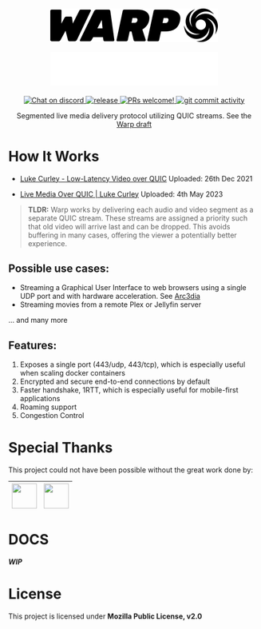 <h3 align="center">

![Warp Logo](/imgs/warp-dark.png#gh-light-mode-only)

![Warp Logo](/imgs/warp-light.png#gh-dark-mode-only)

</h3>

<div align="center">
   <a href="https://discord.com/invite/Y6etn3qKZ3">
      <img src="https://discordapp.com/api/guilds/1080111004698021909/widget.png?style=shield" alt="Chat on discord">
    </a>
  <a href="https://github.com/wanjohiryan/warp/releases">
      <img src="https://img.shields.io/github/v/release/wanjohiryan/warp" alt="release">
    </a>
  <a href="https://github.com/wanjohiryan/warp">
    <img src="https://img.shields.io/badge/PRs-Welcome-brightgreen" alt="PRs welcome!" />
  </a>
  <a href="">
    <img src="https://img.shields.io/github/commit-activity/m/wanjohiryan/warp" alt="git commit activity" />
  </a>

Segmented live media delivery protocol utilizing QUIC streams. See the [Warp draft](https://datatracker.ietf.org/doc/draft-lcurley-warp/)

</div>

# How It Works

- [Luke Curley - Low-Latency Video over QUIC](https://www.youtube.com/watch?v=hG0nmy3Otg4)  Uploaded: 26th Dec 2021

- [Live Media Over QUIC | Luke Curley](https://www.youtube.com/watch?v=hG0nmy3Otg4)  Uploaded: 4th May 2023

> **TLDR:** Warp works by delivering each audio and video segment as a separate QUIC stream. These streams are assigned a priority such that old video will arrive last and can be dropped. This avoids buffering in many cases, offering the viewer a potentially better experience.

## Possible use cases:

- Streaming a Graphical User Interface to web browsers using a single UDP port and with hardware acceleration. See [Arc3dia](https://github.com/wanjohiryan/arc3dia)
- Streaming movies from a remote Plex or Jellyfin server

... and many more
## Features:

1. Exposes a single port (443/udp, 443/tcp), which is especially useful when scaling docker containers
2. Encrypted and secure end-to-end connections by default
3. Faster handshake, 1RTT, which is especially useful for mobile-first applications
4. Roaming support
5. Congestion Control

# Special Thanks
This project could not have been possible without the great work done by:

 | <a href="https://github.com/kixelated"><img src="https://avatars.githubusercontent.com/u/432854?v=4" width="50" height="50" alt=""/> | </a><a href="https://github.com/englishm"><img src="https://avatars.githubusercontent.com/u/1165411?v=4" width="50" height="50" alt=""/></a> |
| :---: | :---: |
# DOCS

_**WIP**_


# License
This project is licensed under **Mozilla Public License, v2.0**